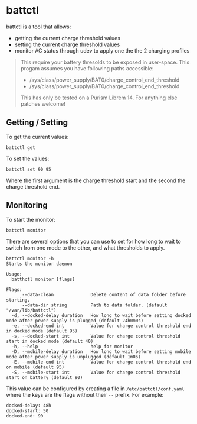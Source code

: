 # battctl

battctl is a tool that allows:

- getting the current charge threshold values
- setting the current charge threshold values
- monitor AC status through udev to apply one the the 2 charging profiles

> This require your battery thresolds to be exposed in user-space.
> This progam assumes you have following paths accessible:
> 
> - /sys/class/power_supply/BAT0/charge_control_end_threshold
> - /sys/class/power_supply/BAT0/charge_control_end_threshold
> 
> This has only be tested on a Purism Librem 14. For anything else
> patches welcome!

## Getting / Setting

To get the current values:

	battctl get

To set the values:

	battctl set 90 95

Where the first argument is the charge threshold start and the second the
charge threshold end.

## Monitoring

To start the monitor:

	battctl monitor

There are several options that you can use to set for how long to
wait to switch from one mode to the other, and what thresholds to apply.

	battctl monitor -h
	Starts the monitor daemon

	Usage:
	  batthctl monitor [flags]

	Flags:
		  --data-clean              Delete content of data folder before starting.
		  --data-dir string         Path to data folder. (default "/var/lib/battctl")
	  -d, --docked-delay duration   How long to wait before setting docked mode after power supply is plugged (default 24h0m0s)
	  -e, --docked-end int          Value for charge control threshold end in docked mode (default 95)
	  -s, --docked-start int        Value for charge control threshold start in docked mode (default 40)
	  -h, --help                    help for monitor
	  -D, --mobile-delay duration   How long to wait before setting mobile mode after power supply is unplugged (default 1m0s)
	  -E, --mobile-end int          Value for charge control threshold end on mobile (default 95)
	  -S, --mobile-start int        Value for charge control threshold start on battery (default 90)

This value can be configured by creating a file in `/etc/battctl/conf.yaml`
where the keys are the flags without their `--` prefix. For example:

	docked-delay: 48h
	docked-start: 50
	docked-end: 90
